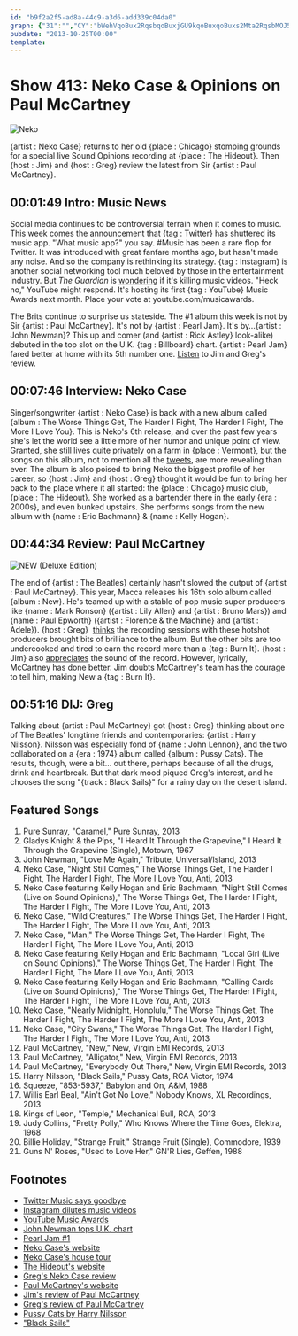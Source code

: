 ```yaml
---
id: "b9f2a2f5-ad8a-44c9-a3d6-add339c04da0"
graph: {"31":"","CY":"bWehVqoBux2RqsbqoBuxjGU9kqoBuxqoBuxs2Mta2RqsbMOJ5z","22A":"r7yyAtxgy7eSoMNtxgy7txgy7uwCWG0ah3PuwCWGeSoMNuwCWGBCBDceSoMNVpyYjeSoMN0ah3P8rtut0ah3PBB5aTBHm1GgMit6X6cfdgMit6","2DG":"D4jqPZ20wXBEgpaZ20wXBEgpaa6ipKBEgpaD4jqP"}
pubdate: "2013-10-25T00:00"
template: 
---
```






# Show 413: Neko Case & Opinions on Paul McCartney

![Neko](https://static.soundopinions.org/images/2013/nekocase.jpg)

{artist : Neko Case} returns to her old {place : Chicago} stomping grounds for a special live Sound Opinions recording at {place : The Hideout}. Then {host : Jim} and {host : Greg} review the latest from Sir {artist : Paul McCartney}.



## 00:01:49 Intro: Music News

Social media continues to be controversial terrain when it comes to music. This week comes the announcement that {tag : Twitter} has shuttered its music app. "What music app?" you say. #Music has been a rare flop for Twitter. It was introduced with great fanfare months ago, but hasn't made any noise. And so the company is rethinking its strategy. {tag : Instagram} is another social networking tool much beloved by those in the entertainment industry. But *The Guardian* is [wondering](http://www.theguardian.com/music/2013/oct/18/instagram-ruins-music-videos-rihanna-britney-spears) if it's killing music videos. "Heck no," YouTube might respond. It's hosting its first {tag : YouTube} Music Awards next month. Place your vote at youtube.com/musicawards.

The Brits continue to surprise us stateside. The #1 album this week is not by Sir {artist : Paul McCartney}. It's not by {artist : Pearl Jam}. It's by…{artist : John Newman}? This up and comer (and {artist : Rick Astley} look-alike) debuted in the top slot on the U.K. {tag : Billboard} chart. {artist : Pearl Jam} fared better at home with its 5th number one. [Listen](https://soundcloud.com/soundopinions/sound-opinions-reviews-3)  to Jim and Greg's review.



## 00:07:46 Interview: Neko Case

Singer/songwriter {artist : Neko Case} is back with a new album called {album : The Worse Things Get, The Harder I Fight, The Harder I Fight, The More I Love You}. This is Neko's 6th release, and over the past few years she's let the world see a little more of her humor and unique point of view. Granted, she still lives quite privately on a farm in {place : Vermont}, but the songs on this album, not to mention all the [tweets](https://twitter.com/NekoCase), are more revealing than ever. The album is also poised to bring Neko the biggest profile of her career, so {host : Jim} and {host : Greg} thought it would be fun to bring her back to the place where it all started: the {place : Chicago} music club, {place : The Hideout}. She worked as a bartender there in the early {era : 2000s}, and even bunked upstairs. She performs songs from the new album with {name : Eric Bachmann} & {name : Kelly Hogan}.



## 00:44:34 Review: Paul McCartney

![NEW (Deluxe Edition)](https://static.soundopinions.org/assets/413/22A0.jpg)

The end of {artist : The Beatles} certainly hasn't slowed the output of {artist : Paul McCartney}. This year, Macca releases his 16th solo album called {album : New}. He's teamed up with a stable of pop music super producers like {name : Mark Ronson} ({artist : Lily Allen} and {artist : Bruno Mars}) and {name : Paul Epworth} ({artist : Florence & the Machine} and {artist : Adele}). {host : Greg}  [thinks](http://articles.chicagotribune.com/2013-10-15/entertainment/sc-ent-1015-music-paul-mccartney-20131015_1_paul-mccartney-electric-arguments-mark-ronson) the recording sessions with these hotshot producers brought bits of brilliance to the album. But the other bits are too undercooked and tired to earn the record more than a {tag : Burn It}. {host : Jim} also [appreciates](http://www.wbez.org/blogs/jim-derogatis/2013-10/fogey-rock-paul-mccartney-and-pearl-jam-struggle-be-here-now-108951) the sound of the record. However, lyrically, McCartney has done better. Jim doubts McCartney's team has the courage to tell him, making New a {tag : Burn It}.



## 00:51:16 DIJ: Greg

Talking about {artist : Paul McCartney} got {host : Greg} thinking about one of The Beatles' longtime friends and contemporaries: {artist : Harry Nilsson}. Nilsson was especially fond of {name : John Lennon}, and the two collaborated on a {era : 1974} album called {album : Pussy Cats}. The results, though, were a bit... out there, perhaps because of all the drugs, drink and heartbreak. But that dark mood piqued Greg's interest, and he chooses the song "{track : Black Sails}" for a rainy day on the desert island.



## Featured Songs

1. Pure Sunray, "Caramel," Pure Sunray, 2013
2. Gladys Knight & the Pips, "I Heard It Through the Grapevine," I Heard It Through the Grapevine (Single), Motown, 1967
3. John Newman, "Love Me Again," Tribute, Universal/Island, 2013
4. Neko Case, "Night Still Comes," The Worse Things Get, The Harder I Fight, The Harder I Fight, The More I Love You, Anti, 2013
5. Neko Case featuring Kelly Hogan and Eric Bachmann, "Night Still Comes (Live on Sound Opinions)," The Worse Things Get, The Harder I Fight, The Harder I Fight, The More I Love You, Anti, 2013
6. Neko Case, "Wild Creatures," The Worse Things Get, The Harder I Fight, The Harder I Fight, The More I Love You, Anti, 2013
7. Neko Case, "Man," The Worse Things Get, The Harder I Fight, The Harder I Fight, The More I Love You, Anti, 2013
8. Neko Case featuring Kelly Hogan and Eric Bachmann, "Local Girl (Live on Sound Opinions)," The Worse Things Get, The Harder I Fight, The Harder I Fight, The More I Love You, Anti, 2013
9. Neko Case featuring Kelly Hogan and Eric Bachmann, "Calling Cards (Live on Sound Opinions)," The Worse Things Get, The Harder I Fight, The Harder I Fight, The More I Love You, Anti, 2013
10. Neko Case, "Nearly Midnight, Honolulu," The Worse Things Get, The Harder I Fight, The Harder I Fight, The More I Love You, Anti, 2013
11. Neko Case, "City Swans," The Worse Things Get, The Harder I Fight, The Harder I Fight, The More I Love You, Anti, 2013
12. Paul McCartney, "New," New, Virgin EMI Records, 2013
13. Paul McCartney, "Alligator," New, Virgin EMI Records, 2013
14. Paul McCartney, "Everybody Out There," New, Virgin EMI Records, 2013
15. Harry Nilsson, "Black Sails," Pussy Cats, RCA Victor, 1974
16. Squeeze, "853-5937," Babylon and On, A&M, 1988
17. Willis Earl Beal, "Ain't Got No Love," Nobody Knows, XL Recordings, 2013
18. Kings of Leon, "Temple," Mechanical Bull, RCA, 2013
19. Judy Collins, "Pretty Polly," Who Knows Where the Time Goes, Elektra, 1968
20. Billie Holiday, "Strange Fruit," Strange Fruit (Single), Commodore, 1939
21. Guns N' Roses, "Used to Love Her," GN'R Lies, Geffen, 1988



## Footnotes

- [Twitter Music says goodbye](http://www.latimes.com/entertainment/music/posts/la-et-ms-twitter-shutter-music-app-20131021,0,5732458.story)
- [Instagram dilutes music videos](http://www.theguardian.com/music/2013/oct/18/instagram-ruins-music-videos-rihanna-britney-spears)
- [YouTube Music Awards](http://variety.com/2013/digital/news/youtube-music-awards-nominees-announced-1200749352/)
- [John Newman tops U.K. chart](http://www.billboard.com/articles/news/5763133/john-newman-pips-pearl-jam-paul-mccartney-for-uk-albums-chart-crown)
- [Pearl Jam #1](http://www.billboard.com/articles/news/5763242/pearl-jam-earns-fifth-no-1-album-on-billboard-200)
- [Neko Case's website](http://nekocase.com/)
- [Neko Case's house tour](http://www.countryliving.com/homes/house-tours/neko-case-vermont-farmhouse)
- [The Hideout's website](http://www.hideoutchicago.com/)
- [Greg's Neko Case review](http://articles.chicagotribune.com/2013-09-02/entertainment/chi-neko-case-album-review-20130902_1_neko-case-album-review-songs-brim)
- [Paul McCartney's website](http://www.paulmccartney.com/)
- [Jim's review of Paul McCartney](http://www.wbez.org/blogs/jim-derogatis/2013-10/fogey-rock-paul-mccartney-and-pearl-jam-struggle-be-here-now-108951)
- [Greg's review of Paul McCartney](http://www.chicagotribune.com/entertainment/music/turnitup/sc-ent-1015-music-paul-mccartney-20131015,0,397447.column?track=rss)
- [Pussy Cats by Harry Nilsson](http://www.allmusic.com/album/pussy-cats-mw0000512750)
- ["Black Sails"](https://www.youtube.com/watch?v=J0EOIfwqcMk)